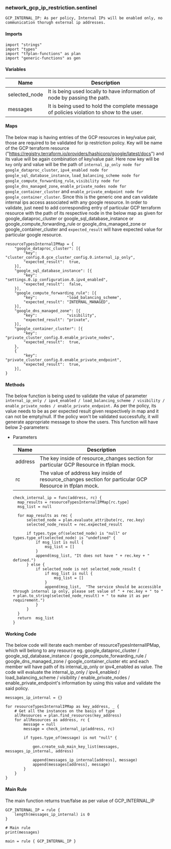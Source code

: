 ### network_gcp_ip_restriction.sentinel
```
GCP_INTERNAL_IP: As per policy, Internal IPs will be enabled only, no communication thorugh external ip addresses.
```

#### Imports
```
import "strings"
import "types"
import "tfplan-functions" as plan
import "generic-functions" as gen
```

#### Variables 
|Name|Description|
|----|-----|
|selected_node|It is being used locally to have information of node by passing the path.|
|messages| It is being used to hold the complete message of policies violation to show to the user.|

#### Maps
The below map is having entries of the GCP resources in key/value pair, those are required to be validated for ip restriction policy. Key will be name of the GCP terraform resource ("https://registry.terraform.io/providers/hashicorp/google/latest/docs") and its value will be again combination of key/value pair. Here now key will be ```key``` only and value will be the path of ```internal_ip_only node for google_dataproc_cluster```, ```ipv4_enabled node for google_sql_database_instance```, ```load_balancing_scheme node for google_compute_forwarding_rule```, ```visibility node for google_dns_managed_zone```, ```enable_private_nodes node for google_container_cluster``` and ```enable_private_endpoint node for google_container_cluster```. Since this is the generic one and can validate internal ips access associated with any google resource. In order to validate, just need to add corresponding entry of particular GCP terraform resource with the path of its respective node in the below map as given for google_dataproc_cluster or google_sql_database_instance or google_compute_forwarding_rule or google_dns_managed_zone or google_container_cluster and ```expected_result``` will have expected value for particular google resource.
```
resourceTypesInternalIPMap = {
	"google_dataproc_cluster": [{
		"key":             "cluster_config.0.gce_cluster_config.0.internal_ip_only",
		"expected_result":  true,
	}],
	"google_sql_database_instance": [{
		"key":             "settings.0.ip_configuration.0.ipv4_enabled",
		"expected_result":  false,
	}],
	"google_compute_forwarding_rule": [{
		"key":             "load_balancing_scheme",
		"expected_result": "INTERNAL_MANAGED",
	}],
	"google_dns_managed_zone": [{
		"key":             "visibility",
		"expected_result": "private",
	}],
	"google_container_cluster": [{
		"key":             "private_cluster_config.0.enable_private_nodes",
		"expected_result":  true,
	}, 
	{
		"key":             "private_cluster_config.0.enable_private_endpoint",
		"expected_result":  true,
	}],
}
```

#### Methods
The below function is being used to validate the value of parameter ``` internal_ip_only / ipv4_enabled / load_balancing_scheme / visibility / enable_private_nodes / enable_private_endpoint. ``` As per the policy, its value needs to be as per expected result given respectively in map and it can not be empty/null. If the policy won't be validated successfully, it will generate appropriate message to show the users. This function will have below 2-parameters:

* Parameters

  |Name|Description|
  |----|-----|
  |address|The key inside of resource_changes section for particular GCP Resource in tfplan mock.|
  |rc|The value of address key inside of resource_changes section for particular GCP Resource in tfplan mock.|

  ```
  check_internal_ip = func(address, rc) {
	map_results = resourceTypesInternalIPMap[rc.type]
	msg_list = null

	for map_results as rec {
		selected_node = plan.evaluate_attribute(rc, rec.key)
		selected_node_result = rec.expected_result
		
		if types.type_of(selected_node) is "null" or types.type_of(selected_node) is "undefined" {
			if msg_list is null {
				msg_list = []
			}
			append(msg_list, "It does not have " + rec.key + " defined.")
		} else {
			if selected_node is not selected_node_result {				
				if msg_list is null {
					msg_list = []
				}
				append(msg_list,  "The service should be accessible through internal ip only, please set value of " + rec.key + " to " + plan.to_string(selected_node_result) + " to make it as per requirement.")	       
			}
		}
	}
	return  msg_list
  }
  ```

#### Working Code
The below code will iterate each member of resourceTypesInternalIPMap, which will belong to any resource eg. google_dataproc_cluster / google_sql_database_instance / google_compute_forwarding_rule / google_dns_managed_zone / google_container_cluster etc and each member will have path of its internal_ip_only or ipv4_enabled as value. The code will evaluate the internal_ip_only / ipv4_enabled / load_balancing_scheme / visibility / enable_private_nodes / enable_private_endpoint's information by using this value and validate the said policy.

```
messages_ip_internal = {}

for resourceTypesInternalIPMap as key_address, _ {
	# Get all the instances on the basis of type
	allResources = plan.find_resources(key_address)
	for allResources as address, rc {
		message = null
		message = check_internal_ip(address, rc)

		if types.type_of(message) is not "null" {

			gen.create_sub_main_key_list(messages, messages_ip_internal, address)

			append(messages_ip_internal[address], message)
			append(messages[address], message)
		}
	}
}
```

#### Main Rule
The main function returns true/false as per value of GCP_INTERNAL_IP 
```
GCP_INTERNAL_IP = rule {
 	length(messages_ip_internal) is 0 
}

# Main rule
print(messages)

main = rule { GCP_INTERNAL_IP }
```

